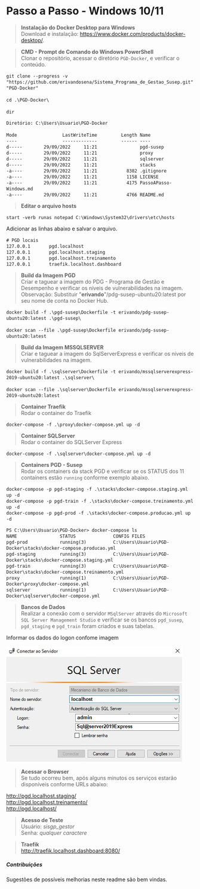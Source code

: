 # Passo a Passo - Windows 10/11

> **Instalação do Docker Desktop para Windows**  
Download e instalação: https://www.docker.com/products/docker-desktop/.

> **CMD - Prompt de Comando do Windows PowerShell**  
Clonar o repositório, acessar o diretório `PGD-Docker`, e verificar o conteúdo.
```console
git clone --progress -v "https://github.com/erivandosena/Sistema_Programa_de_Gestao_Susep.git" "PGD-Docker"

cd .\PGD-Docker\

dir
```
```
Diretório: C:\Users\Usuario\PGD-Docker

Mode                 LastWriteTime         Length Name
----                 -------------         ------ ----
d-----        29/09/2022     11:21                pgd-susep
d-----        29/09/2022     11:21                proxy
d-----        29/09/2022     11:21                sqlserver
d-----        29/09/2022     11:21                stacks
-a----        29/09/2022     11:21           8382 .gitignore
-a----        29/09/2022     11:21           1158 LICENSE
-a----        29/09/2022     11:21           4175 PassoAPasso-Windows.md
-a----        29/09/2022     11:21           4766 README.md
```
> **Editar o arquivo hosts**  
```console
start -verb runas notepad C:\Windows\System32\drivers\etc\hosts
```
Adicionar as linhas abaixo e salvar o arquivo.
```
# PGD locais
127.0.0.1       pgd.localhost
127.0.0.1       pgd.localhost.staging
127.0.0.1       pgd.localhost.treinamento
127.0.0.1       traefik.localhost.dashboard
```
> **Build da Imagem PGD**  
Criar e taguear a imagem do PDG - Programa de Gestão e Desempenho e verificar os níveis de vulnerabilidades na imagem.
Observação: Substituir "**erivando**"/pdg-susep-ubuntu20:latest por seu nome de conta no Docker Hub.
```console
docker build -f .\pgd-susep\Dockerfile -t erivando/pdg-susep-ubuntu20:latest .\pgd-susep\

docker scan --file .\pgd-susep\Dockerfile erivando/pdg-susep-ubuntu20:latest
```
> **Build da Imagem MSSQLSERVER**  
Criar e taguear a imagem do SqlServerExpress e verificar os níveis de vulnerabilidades na imagem.
```console
docker build -f .\sqlserver\Dockerfile -t erivando/mssqlserverexpress-2019-ubuntu20:latest .\sqlserver\

docker scan --file .\sqlserver\Dockerfile erivando/mssqlserverexpress-2019-ubuntu20:latest
```
> **Container Traefik**  
Rodar o container do Traefik
```console
docker-compose -f .\proxy\docker-compose.yml up -d
```
> **Container SQLServer**  
Rodar o container do SQLServer Express
```console
docker-compose -f .\sqlserver\docker-compose.yml up -d
```

> **Containers PGD - Susep**  
Rodar os containers da stack PGD e verificar se os STATUS dos 11 containers estão `running` conforme exemplo abaixo.
```console
docker-compose -p pgd-staging -f .\stacks\docker-compose.staging.yml up -d
docker-compose -p pgd-train -f .\stacks\docker-compose.treinamento.yml up -d
docker-compose -p pgd-prod -f .\stacks\docker-compose.producao.yml up -d
```
```
PS C:\Users\Usuario\PGD-Docker> docker-compose ls
NAME                STATUS              CONFIG FILES
pgd-prod            running(3)          C:\Users\Usuario\PGD-Docker\stacks\docker-compose.producao.yml
pgd-staging         running(3)          C:\Users\Usuario\PGD-Docker\stacks\docker-compose.staging.yml
pgd-train           running(3)          C:\Users\Usuario\PGD-Docker\stacks\docker-compose.treinamento.yml
proxy               running(1)          C:\Users\Usuario\PGD-Docker\proxy\docker-compose.yml
sqlserver           running(1)          C:\Users\Usuario\PGD-Docker\sqlserver\docker-compose.yml
```

> **Bancos de Dados**  
Realizar a conexão com o servidor `MSqlServer` através do `Microsoft SQL Server Management Studio` e verificar se os bancos `pgd_susep`, `pgd_staging` e `pgd_train` foram criados e suas tabelas.  

Informar os dados do logon confome imagem

![Microsoft SQL Server Management Studio](./sqlserver/MicrosoftSQLServerManagementStudio.jpg)

> **Acessar o Browser**  
Se tudo ocorreu bem, após alguns minutos os serviços estarão disponíveis conforme URLs abaixo:

http://pgd.localhost.staging/  
http://pgd.localhost.treinamento/  
http://pgd.localhost/  

> **Acesso de Teste**  
Usuário: *sisgp_gestor*  
Senha: *qualquer caractere*

> **Traefik**  
http://traefik.localhost.dashboard:8080/

##### Contribuições  
Sugestões de possíveis melhorias neste readme são bem vindas.
